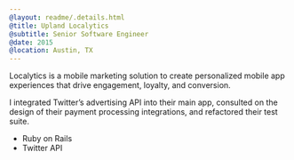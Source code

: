 ```yaml
---
@layout: readme/.details.html
@title: Upland Localytics
@subtitle: Senior Software Engineer
@date: 2015
@location: Austin, TX
---
```

Localytics is a mobile marketing solution to create personalized mobile app
experiences that drive engagement, loyalty, and conversion.

I integrated Twitter’s advertising API into their main app, consulted on the
design of their payment processing integrations, and refactored their test suite.

- Ruby on Rails
- Twitter API
